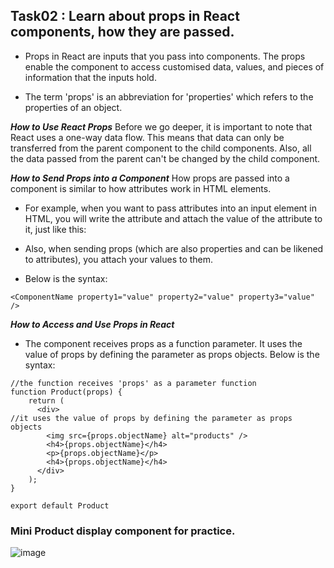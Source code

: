 ## Task02 : Learn about props in React components, how they are passed.

- Props in React are inputs that you pass into components. The props enable the component to access customised data, values, and pieces of information that the inputs hold.

- The term 'props' is an abbreviation for 'properties' which refers to the properties of an object.

**_How to Use React Props_**
Before we go deeper, it is important to note that React uses a one-way data flow. This means that data can only be transferred from the parent component to the child components. Also, all the data passed from the parent can't be changed by the child component.

**_How to Send Props into a Component_**
How props are passed into a component is similar to how attributes work in HTML elements.

- For example, when you want to pass attributes into an input element in HTML, you will write the attribute and attach the value of the attribute to it, just like this:

- Also, when sending props (which are also properties and can be likened to attributes), you attach your values to them.

- Below is the syntax:

```
<ComponentName property1="value" property2="value" property3="value" />

```

**_How to Access and Use Props in React_**

- The component receives props as a function parameter. It uses the value of props by defining the parameter as props objects.
  Below is the syntax:

```
//the function receives 'props' as a parameter function
function Product(props) {
    return (
      <div>
//it uses the value of props by defining the parameter as props objects
        <img src={props.objectName} alt="products" />
        <h4>{props.objectName}</h4>
        <p>{props.objectName}</p>
        <h4>{props.objectName}</h4>
      </div>
    );
}

export default Product

```


### Mini Product display component for practice.
![image](https://github.com/NadiaRajpoot/Bytewise-Fellowship/assets/101450968/c3bce1e6-3cc3-4145-bb17-ef6db74bf529)

